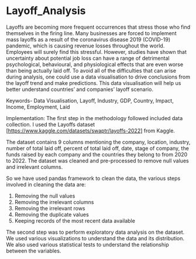 # Layoff_Analysis
 Layoffs are becoming more frequent occurrences that stress those who find themselves in the firing line. Many businesses are forced to implement mass layoffs as a result of the coronavirus disease 2019 (COVID-19) pandemic, which is causing revenue losses throughout the world. Employees will surely find this stressful. However, studies have shown that uncertainty about potential job loss can have a range of detrimental psychological, behavioural, and physiological effects that are even worse than being actually laid off. To avoid all of the difficulties that can arise during analysis, one could use a data visualisation to drive conclusions from the layoff trend and make predictions. This data visualisation will help us better understand countries’ and companies’ layoff scenario.

Keywords- Data Visualisation, Layoff, Industry, GDP, Country, Impact, Income, Employment, Laid

Implementation: The first step in the methodology followed included data collection. 
I used the Layoffs dataset [https://www.kaggle.com/datasets/swaptr/layoffs-2022] from Kaggle. 

The dataset contains 9 columns mentioning the company, location, industry, number of total laid off, percent of total laid off, date, stage of company, the funds raised by each company and the countries they belong to from 2020 to 2022. The dataset was cleaned and pre-processed to remove null values and irrelevant columns.


So we have used pandas framework to clean the data, the various steps involved in cleaning the data are:

1. Removing the null values
2. Removing the irrelevant columns
3. Removing the irrelevant rows
4. Removing the duplicate values
5. Keeping records of the most recent data available

The second step was to perform exploratory data analysis on the dataset. We used various visualizations to understand the data and its distribution. We also used various statistical tests to understand the relationship between the variables.


